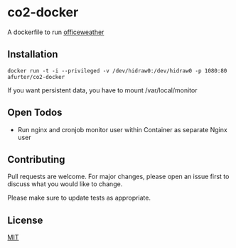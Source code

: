 # co2-docker

A dockerfile to run [officeweather](https://github.com/aymenfurter/officeweather)

## Installation
`docker run -t -i --privileged -v /dev/hidraw0:/dev/hidraw0 -p 1080:80 afurter/co2-docker`

If you want persistent data, you have to mount /var/local/monitor

## Open Todos
- Run nginx and cronjob monitor user within Container as separate Nginx user


## Contributing
Pull requests are welcome. For major changes, please open an issue first to discuss what you would like to change.

Please make sure to update tests as appropriate.

## License
[MIT](https://choosealicense.com/licenses/mit/)
